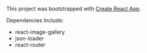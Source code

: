 This project was bootstrapped with [Create React App](https://github.com/facebook/create-react-app).

Dependencies Include:
- react-image-gallery
- json-loader
- react-router
